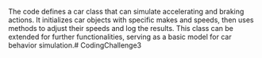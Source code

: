 The code defines a car class that can simulate accelerating and braking actions. It initializes car objects with specific makes and speeds, then uses methods to adjust their speeds and log the results. This class can be extended for further functionalities, serving as a basic model for car behavior simulation.# CodingChallenge3
